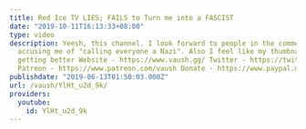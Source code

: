 ```yaml
---
title: Red Ice TV LIES; FAILS to Turn me into a FASCIST
date: "2019-10-11T16:13:33+08:00"
type: video
description: Yeesh, this channel. I look forward to people in the comments section
  accusing me of "calling everyone a Nazi". Also I feel like my thumbnail game is
  getting better Website - https://www.vaush.gg/ Twitter - https://twitter.com/VaushV
  Patreon - https://www.patreon.com/vaush Donate - https://www.paypal.me/vaush
publishdate: "2019-06-13T01:50:03.000Z"
url: /vaush/YlHt_u2d_9k/
providers:
  youtube:
    id: YlHt_u2d_9k
---
```

